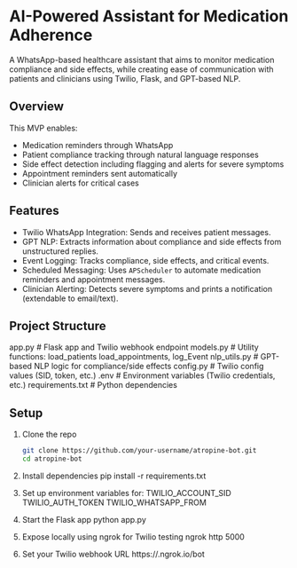 # AI-Powered Assistant for Medication Adherence

A WhatsApp-based healthcare assistant that aims to monitor medication compliance and side effects, while creating ease of communication with patients and clinicians using Twilio, Flask, and GPT-based NLP.

## Overview

This MVP enables:

- Medication reminders through WhatsApp
- Patient compliance tracking through natural language responses
- Side effect detection including flagging and alerts for severe symptoms
- Appointment reminders sent automatically
- Clinician alerts for critical cases

## Features

- Twilio WhatsApp Integration: Sends and receives patient messages.
- GPT NLP: Extracts information about compliance and side effects from unstructured replies.
- Event Logging: Tracks compliance, side effects, and critical events.
- Scheduled Messaging: Uses `APScheduler` to automate medication reminders and appointment messages.
- Clinician Alerting: Detects severe symptoms and prints a notification (extendable to email/text).

## Project Structure

app.py # Flask app and Twilio webhook endpoint
models.py # Utility functions: load_patients load_appointments, log_Event
nlp_utils.py # GPT-based NLP logic for compliance/side effects
config.py # Twilio config values (SID, token, etc.)
.env # Environment variables (Twilio credentials, etc.)
requirements.txt # Python dependencies


## Setup

1. Clone the repo
   ```bash
   git clone https://github.com/your-username/atropine-bot.git
   cd atropine-bot

2. Install dependencies
    pip install -r requirements.txt

3. Set up environment variables for:
    TWILIO_ACCOUNT_SID
    TWILIO_AUTH_TOKEN
    TWILIO_WHATSAPP_FROM

4. Start the Flask app
    python app.py

5. Expose locally using ngrok for Twilio testing
    ngrok http 5000

6. Set your Twilio webhook URL
    https://<your-ngrok-id>.ngrok.io/bot
    

